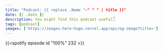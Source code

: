 ```yaml
---
title: "Podcast: {{ replace .Name "-" " " | title }}"
date: {{ .Date }}
description: You might find this podcast useful👇
tags: [podcast]
images: ['https://images-here-hugo.vercel.app/api/og-image?title=']
---
```


{{<spotify episode id "100%" 232 >}}

